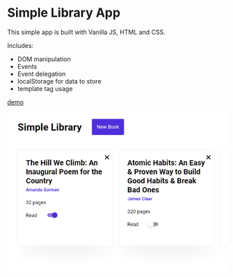 # Simple Library App

This simple app is built with Vanilla JS, HTML and CSS.

Includes:
- DOM manipulation
- Events
- Event delegation
- localStorage for data to store
- template tag usage

[demo](https://ftekmen.github.io/simple_library/)

![screenshot](docs/screenshot.png)
